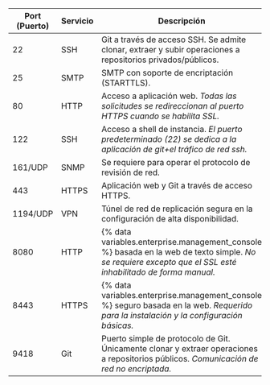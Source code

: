 | Port (Puerto) | Servicio | Descripción                                                                                                                                                      |
| ------------- | -------- | ---------------------------------------------------------------------------------------------------------------------------------------------------------------- |
| 22            | SSH      | Git a través de acceso SSH. Se admite clonar, extraer y subir operaciones a repositorios privados/públicos.                                                      |
| 25            | SMTP     | SMTP con soporte de encriptación (STARTTLS).                                                                                                                     |
| 80            | HTTP     | Acceso a aplicación web. *Todas las solicitudes se redireccionan al puerto HTTPS cuando se habilita SSL.*                                                        |
| 122           | SSH      | Acceso a shell de instancia. *El puerto predeterminado (22) se dedica a la aplicación de git+el tráfico de red ssh.*                                             |
| 161/UDP       | SNMP     | Se requiere para operar el protocolo de revisión de red.                                                                                                         |
| 443           | HTTPS    | Aplicación web y Git a través de acceso HTTPS.                                                                                                                   |
| 1194/UDP      | VPN      | Túnel de red de replicación segura en la configuración de alta disponibilidad.                                                                                   |
| 8080          | HTTP     | {% data variables.enterprise.management_console %} basada en la web de texto simple. *No se requiere excepto que el SSL esté inhabilitado de forma manual.* |
| 8443          | HTTPS    | {% data variables.enterprise.management_console %} seguro basada en la web. *Requerido para la instalación y la configuración básicas.*                     |
| 9418          | Git      | Puerto simple de protocolo de Git. Únicamente clonar y extraer operaciones a repositorios públicos. *Comunicación de red no encriptada.*                         |
